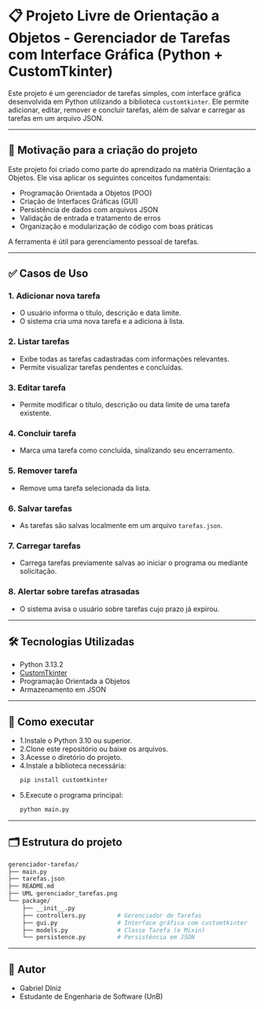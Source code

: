 # 📋 Projeto Livre de Orientação a Objetos - Gerenciador de Tarefas com Interface Gráfica (Python + CustomTkinter)

Este projeto é um gerenciador de tarefas simples, com interface gráfica desenvolvida em Python utilizando a biblioteca `customtkinter`. Ele permite adicionar, editar, remover e concluir tarefas, além de salvar e carregar as tarefas em um arquivo JSON.

---

## 📌 Motivação para a criação do projeto

Este projeto foi criado como parte do aprendizado na matéria Orientação a Objetos. Ele visa aplicar os seguintes conceitos fundamentais:

- Programação Orientada a Objetos (POO)
- Criação de Interfaces Gráficas (GUI)
- Persistência de dados com arquivos JSON
- Validação de entrada e tratamento de erros
- Organização e modularização de código com boas práticas

A ferramenta é útil para gerenciamento pessoal de tarefas.

---

## ✅ Casos de Uso

### 1. Adicionar nova tarefa
- O usuário informa o título, descrição e data limite.
- O sistema cria uma nova tarefa e a adiciona à lista.

### 2. Listar tarefas
- Exibe todas as tarefas cadastradas com informações relevantes.
- Permite visualizar tarefas pendentes e concluídas.

### 3. Editar tarefa
- Permite modificar o título, descrição ou data limite de uma tarefa existente.

### 4. Concluir tarefa
- Marca uma tarefa como concluída, sinalizando seu encerramento.

### 5. Remover tarefa
- Remove uma tarefa selecionada da lista.

### 6. Salvar tarefas
- As tarefas são salvas localmente em um arquivo `tarefas.json`.

### 7. Carregar tarefas
- Carrega tarefas previamente salvas ao iniciar o programa ou mediante solicitação.

### 8. Alertar sobre tarefas atrasadas
- O sistema avisa o usuário sobre tarefas cujo prazo já expirou.

---

## 🛠 Tecnologias Utilizadas

- Python 3.13.2
- [CustomTkinter](https://github.com/TomSchimansky/CustomTkinter)
- Programação Orientada a Objetos
- Armazenamento em JSON
  
---

## 🚀 Como executar
- 1.Instale o Python 3.10 ou superior.
- 2.Clone este repositório ou baixe os arquivos.
- 3.Acesse o diretório do projeto.
- 4.Instale a biblioteca necessária:
  ``` bash
  pip install customtkinter
  ``` 
- 5.Execute o programa principal:
  ```bash
  python main.py
  ``` 

---
## 🗂 Estrutura do projeto
```bash
gerenciador-tarefas/
├── main.py
├── tarefas.json
├── README.md
├── UML gerenciador_tarefas.png
└── package/
    ├── __init__.py
    ├── controllers.py         # Gerenciador de Tarefas
    ├── gui.py                 # Interface gráfica com customtkinter
    ├── models.py              # Classe Tarefa (e Mixin)
    └── persistence.py         # Persistência em JSON
```
---

## 👤 Autor
- Gabriel DIniz
- Estudante de Engenharia de Software (UnB)

